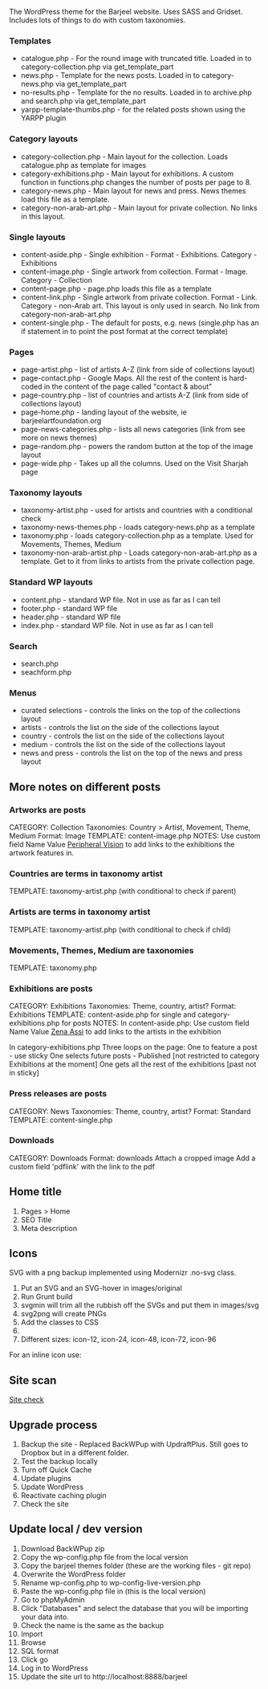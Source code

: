 The WordPress theme for the Barjeel website. Uses SASS and Gridset. Includes lots of things to do with custom taxonomies.

### Templates
* catalogue.php - For the round image with truncated title. Loaded in to category-collection.php via get_template_part
* news.php - Template for the news posts. Loaded in to category-news.php via get_template_part
* no-results.php - Template for the no results. Loaded in to archive.php and search.php via get_template_part
* yarpp-template-thumbs.php - for the related posts shown using the YARPP plugin

### Category layouts
* category-collection.php - Main layout for the collection. Loads catalogue.php as template for images
* category-exhibitions.php - Main layout for exhibitions. A custom function in functions.php changes the number of posts per page to 8.
* category-news.php - Main layout for news and press. News themes load this file as a template.
* category-non-arab-art.php - Main layout for private collection. No links in this layout.

### Single layouts
* content-aside.php - Single exhibition - Format - Exhibitions. Category - Exhibitions
* content-image.php - Single artwork from collection. Format - Image. Category - Collection
* content-page.php - page.php loads this file as a template
* content-link.php - Single artwork from private collection. Format - Link. Category - non-Arab art. This layout is only used in search. No link from category-non-arab-art.php
* content-single.php - The default for posts, e.g. news (single.php has an if statement in to point the post format at the correct template)

### Pages
* page-artist.php - list of artists A-Z (link from side of collections layout)
* page-contact.php - Google Maps. All the rest of the content is hard-coded in the content of the page called "contact & about"
* page-country.php - list of countries and artists A-Z (link from side of collections layout)
* page-home.php - landing layout of the website, ie barjeelartfoundation.org
* page-news-categories.php - lists all news categories (link from see more on news themes)
* page-random.php - powers the random button at the top of the image layout
* page-wide.php - Takes up all the columns. Used on the Visit Sharjah page

### Taxonomy layouts
* taxonomy-artist.php - used for artists and countries with a conditional check
* taxonomy-news-themes.php - loads category-news.php as a template
* taxonomy.php - loads category-collection.php as a template. Used for Movements, Themes, Medium
* taxonomy-non-arab-artist.php - Loads category-non-arab-art.php as a template. Get to it from links to artists from the private collection page.

### Standard WP layouts
* content.php - standard WP file. Not in use as far as I can tell
* footer.php - standard WP file
* header.php - standard WP file
* index.php - standard WP file. Not in use as far as I can tell

### Search
* search.php
* seachform.php

### Menus
* curated selections - controls the links on the top of the collections layout
* artists - controls the list on the side of the collections layout
* country - controls the list on the side of the collections layout
* medium - controls the list on the side of the collections layout
* news and press - controls the list on the top of the news and press layout

## More notes on different posts
### Artworks are posts
CATEGORY: Collection
Taxonomies: Country > Artist, Movement, Theme, Medium
Format: Image
TEMPLATE: content-image.php
NOTES: Use custom field Name <exhibitions> Value <a href="/wordpress/exhibitions/peripheral-vision/">Peripheral Vision</a> to add links to the exhibitions the artwork features in.

### Countries are terms in taxonomy artist
TEMPLATE: taxonomy-artist.php (with conditional to check if parent)

### Artists are terms in taxonomy artist
TEMPLATE: taxonomy-artist.php (with conditional to check if child)

### Movements, Themes, Medium are taxonomies
TEMPLATE: taxonomy.php

### Exhibitions are posts
CATEGORY: Exhibitions
Taxonomies: Theme, country, artist?
Format: Exhibitions
TEMPLATE: content-aside.php for single and category-exhibitions.php for posts
NOTES:
In content-aside.php:
Use custom field Name <artists> Value <a href="/wordpress/artist/lebanon/zena-assi/">Zena Assi</a> to add links to the artists in the exhibition

In category-exhibitions.php
Three loops on the page:
One to feature a post - use sticky
One selects future posts - Published [not restricted to category Exhibitions at the moment]
One gets all the rest of the exhibitions [past not in sticky]

### Press releases are posts
CATEGORY: News
Taxonomies: Theme, country, artist?
Format: Standard
TEMPLATE: content-single.php

### Downloads
CATEGORY: Downloads
Format: downloads
Attach a cropped image
Add a custom field 'pdflink' with the link to the pdf

## Home title
1. Pages > Home
2. SEO Title
3. Meta description

## Icons
SVG with a png backup implemented using Modernizr .no-svg class.

1. Put an SVG and an SVG-hover in images/original
2. Run Grunt build
3. svgmin will trim all the rubbish off the SVGs and put them in images/svg
4. svg2png will create PNGs
5. Add the classes to CSS
6. <div class="icon icon-12 facebook">
7. Different sizes: icon-12, icon-24, icon-48, icon-72, icon-96

For an inline icon use: <span class="icon icon-24 press-1 inline-icon"></span>

## Site scan
[Site check](https://sitecheck.sucuri.net/)

## Upgrade process
1. Backup the site - Replaced BackWPup with UpdraftPlus. Still goes to Dropbox but in a different folder.
2. Test the backup locally
3. Turn off Quick Cache
4. Update plugins
5. Update WordPress
6. Reactivate caching plugin
7. Check the site

## Update local / dev version
1. Download BackWPup zip
2. Copy the wp-config.php file from the local version
3. Copy the barjeel themes folder (these are the working files - git repo)
4. Overwrite the WordPress folder
5. Rename wp-config.php to wp-config-live-version.php
6. Paste the wp-config.php file in (this is the local version)
7. Go to phpMyAdmin
8. Click "Databases" and select the database that you will be importing your data into.
9. Check the name is the same as the backup
10. Import
11. Browse
12. SQL format
13. Click go
14. Log in to WordPress
15. Update the site url to http://localhost:8888/barjeel
